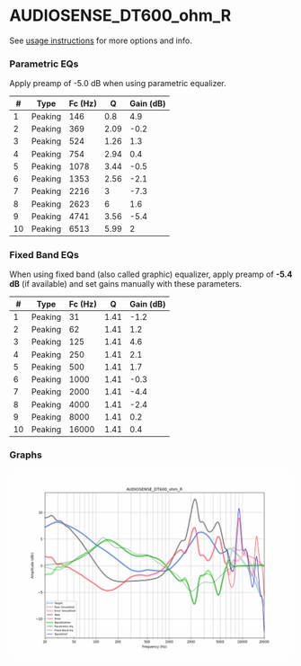 # AUDIOSENSE_DT600_ohm_R
See [usage instructions](https://github.com/jaakkopasanen/AutoEq#usage) for more options and info.

### Parametric EQs
Apply preamp of -5.0 dB when using parametric equalizer.

|   # | Type    |   Fc (Hz) |    Q |   Gain (dB) |
|-----|---------|-----------|------|-------------|
|   1 | Peaking |       146 | 0.8  |         4.9 |
|   2 | Peaking |       369 | 2.09 |        -0.2 |
|   3 | Peaking |       524 | 1.26 |         1.3 |
|   4 | Peaking |       754 | 2.94 |         0.4 |
|   5 | Peaking |      1078 | 3.44 |        -0.5 |
|   6 | Peaking |      1353 | 2.56 |        -2.1 |
|   7 | Peaking |      2216 | 3    |        -7.3 |
|   8 | Peaking |      2623 | 6    |         1.6 |
|   9 | Peaking |      4741 | 3.56 |        -5.4 |
|  10 | Peaking |      6513 | 5.99 |         2   |

### Fixed Band EQs
When using fixed band (also called graphic) equalizer, apply preamp of **-5.4 dB** (if available) and set gains manually with these parameters.

|   # | Type    |   Fc (Hz) |    Q |   Gain (dB) |
|-----|---------|-----------|------|-------------|
|   1 | Peaking |        31 | 1.41 |        -1.2 |
|   2 | Peaking |        62 | 1.41 |         1.2 |
|   3 | Peaking |       125 | 1.41 |         4.6 |
|   4 | Peaking |       250 | 1.41 |         2.1 |
|   5 | Peaking |       500 | 1.41 |         1.7 |
|   6 | Peaking |      1000 | 1.41 |        -0.3 |
|   7 | Peaking |      2000 | 1.41 |        -4.4 |
|   8 | Peaking |      4000 | 1.41 |        -2.4 |
|   9 | Peaking |      8000 | 1.41 |         0.2 |
|  10 | Peaking |     16000 | 1.41 |         0.4 |

### Graphs
![](./AUDIOSENSE_DT600_ohm_R.png)
